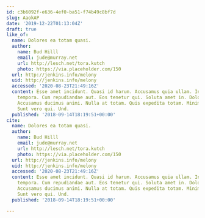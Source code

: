 ```yaml
---
id: c3b6092f-e636-4ef0-ba51-f74b49c8bf7d
slug: AaokAP
date: '2019-12-22T01:13:04Z'
draft: true
like_of:
  name: Dolores ea totam quasi.
  author:
    name: Bud Hilll
    email: jude@murray.net
    url: http://lesch.net/tora.kutch
    photo: https://via.placeholder.com/150
  url: http://jenkins.info/melony
  uid: http://jenkins.info/melony
  accessed: '2020-08-23T21:49:16Z'
  content: Esse amet incidunt. Quasi id harum. Accusamus quia ullam. Incidunt qui
    tempora. Cum repudiandae aut. Eos tenetur qui. Soluta amet in. Dolor et repellat.
    Accusamus ducimus animi. Nulla at totam. Quis expedita totam. Minima sint et.
    Sunt vero qui. Und.
  published: '2018-09-14T18:19:51+00:00'
cite:
  name: Dolores ea totam quasi.
  author:
    name: Bud Hilll
    email: jude@murray.net
    url: http://lesch.net/tora.kutch
    photo: https://via.placeholder.com/150
  url: http://jenkins.info/melony
  uid: http://jenkins.info/melony
  accessed: '2020-08-23T21:49:16Z'
  content: Esse amet incidunt. Quasi id harum. Accusamus quia ullam. Incidunt qui
    tempora. Cum repudiandae aut. Eos tenetur qui. Soluta amet in. Dolor et repellat.
    Accusamus ducimus animi. Nulla at totam. Quis expedita totam. Minima sint et.
    Sunt vero qui. Und.
  published: '2018-09-14T18:19:51+00:00'

---
```



